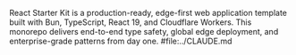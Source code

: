 React Starter Kit is a production-ready, edge-first web application template built with Bun, TypeScript, React 19, and Cloudflare Workers. This monorepo delivers end-to-end type safety, global edge deployment, and enterprise-grade patterns from day one. #file:../CLAUDE.md

